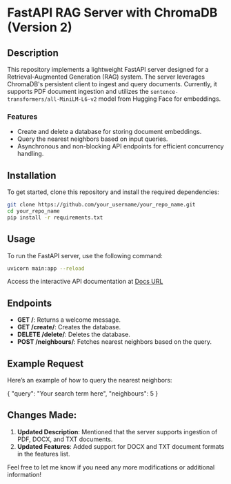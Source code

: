 # FastAPI RAG Server with ChromaDB (Version 2)

## Description
This repository implements a lightweight FastAPI server designed for a Retrieval-Augmented Generation (RAG) system. The server leverages ChromaDB's persistent client to ingest and query documents. Currently, it supports PDF document ingestion and utilizes the `sentence-transformers/all-MiniLM-L6-v2` model from Hugging Face for embeddings.

### Features
- Create and delete a database for storing document embeddings.
- Query the nearest neighbors based on input queries.
- Asynchronous and non-blocking API endpoints for efficient concurrency handling.

## Installation
To get started, clone this repository and install the required dependencies:

```bash
git clone https://github.com/your_username/your_repo_name.git
cd your_repo_name
pip install -r requirements.txt
```

## Usage

To run the FastAPI server, use the following command:
```bash
uvicorn main:app --reload
```
Access the interactive API documentation at [Docs URL](http://127.0.0.1:8000/docs)

## Endpoints

- **GET /**: Returns a welcome message.
- **GET /create/**: Creates the database.
- **DELETE /delete/**: Deletes the database.
- **POST /neighbours/**: Fetches nearest neighbors based on the query.

## Example Request
Here’s an example of how to query the nearest neighbors:

{
  "query": "Your search term here",
  "neighbours": 5
}

## Changes Made:
1. **Updated Description**: Mentioned that the server supports ingestion of PDF, DOCX, and TXT documents.
2. **Updated Features**: Added support for DOCX and TXT document formats in the features list.

Feel free to let me know if you need any more modifications or additional information!
